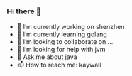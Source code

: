 ### Hi there 👋

<!--
**aikaiqiang/aikaiqiang** is a ✨ _special_ ✨ repository because its `README.md` (this file) appears on your GitHub profile.

Here are some ideas to get you started:

- 🔭 I’m currently working on ...
- 🌱 I’m currently learning ...
- 👯 I’m looking to collaborate on ...
- 🤔 I’m looking for help with ...
- 💬 Ask me about ...
- 📫 How to reach me: ...
- 😄 Pronouns: ...
- ⚡ Fun fact: ...
-->
- 🔭 I’m currently working on shenzhen
- 🌱 I’m currently learning golang
- 👯 I’m looking to collaborate on ...
- 🤔 I’m looking for help with jvm
- 💬 Ask me about java
- 📫 How to reach me: kaywall
